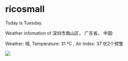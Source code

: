 # ricosmall

Today is Tuesday.

Weather infomation of 深圳市南山区， 广东省， 中国: 

Weather: 晴, Temperature: 31 ℃ , Air Index: 37 优2个预警

<img src="https://github-readme-stats.vercel.app/api?username=ricosmall&show_icons=true" />
